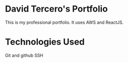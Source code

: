 # David Tercero's Portfolio

This is my professional portfolio. It uses AWS and ReactJS.

# Technologies Used

Git and github
SSH


